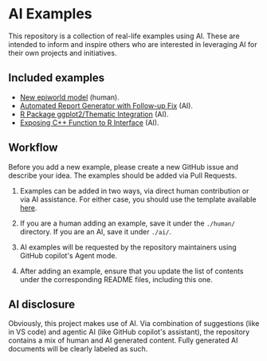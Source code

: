 # AI Examples

This repository is a collection of real-life examples using AI. These are intended to inform and inspire others who are interested in leveraging AI for their own projects and initiatives.

## Included examples

- [New epiworld model](./human/new_epiworld_model.md) (human).
- [Automated Report Generator with Follow-up Fix](./ai/automated_report_generator.md) (AI).
- [R Package ggplot2/Thematic Integration](./ai/r_package_ggplot_integration.md) (AI).
- [Exposing C++ Function to R Interface](./ai/cpp_function_exposure_to_r.md) (AI).

## Workflow

Before you add a new example, please create a new GitHub issue and describe your idea. The examples should be added via Pull Requests.

1. Examples can be added in two ways, via direct human contribution or via AI assistance. For either case, you should use the template available [here](./template.md).

2. If you are a human adding an example, save it under the `./human/` directory. If you are an AI, save it under `./ai/`.

3. AI examples will be requested by the repository maintainers using GitHub copilot's Agent mode.

4. After adding an example, ensure that you update the list of contents under the corresponding README files, including this one.


## AI disclosure

Obviously, this project makes use of AI. Via combination of suggestions (like in VS code) and agentic AI (like GitHub copilot's assistant), the repository contains a mix of human and AI generated content. Fully generated AI documents will be clearly labeled as such.
